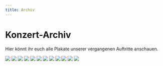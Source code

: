 ```yaml
---
title: Archiv
---
```


# Konzert-Archiv

Hier könnt ihr euch alle Plakate unserer vergangenen Auftritte anschauen.

[![](/images/sing-we-and-chant-it.png?classes=thumbnail)](http://www.charitechorberlin.de/images/sing-we-and-chant-it.png?target=_parent)
[![](/images/natur-mensch.png?classes=thumbnail)](http://www.charitechorberlin.de/images/natur-mensch.png?target=_parent)
[![](/images/plakat-nota-bene.png?classes=thumbnail)](http://www.charitechorberlin.de/images/plakat-nota-bene.png?target=_parent)
[![](/images/nachtgedanken_thumbnail.png?classes=thumbnail)](http://www.charitechorberlin.de/images/nachtgedanken.png?target=_parent)
[![](/images/liebe-jungfrau-thumbnail.png?classes=thumbnail)](http://charitechorberlin.de/wordpress/wp-content/uploads/2016/06/Plakat-A4-Sommer-2016-PDF.png?target=_parent)
[![](/images/durch-die-blume-thumbnail.png?classes=thumbnail)](http://charitechorberlin.de/wordpress/wp-content/uploads/2016/01/Konzerte-Winter-2016.png?target=_parent)
[![](/images/ite-missa-est-thumbnail.png?classes=thumbnail)](http://charitechorberlin.de/wordpress/wp-content/uploads/2015/06/plakat-sommer-2015-final-a4-a3-page-001.jpg?target=_parent)
[![](/images/durch-das-jahr-thumbnail.png?classes=thumbnail)](http://charitechorberlin.de/wordpress/wp-content/uploads/2016/01/Plakat-Durch-das-Jahr-ohne-Logo.png?target=_parent)
[![](/images/and-july-thumbnail.png?classes=thumbnail)](http://charitechorberlin.de/wordpress/wp-content/uploads/2016/01/Plakat-And-July-in-her-Eyes-ohne-Logo.png?target=_parent)
[![](/images/sommerkonzert-2011-thumbnail.png?classes=thumbnail)](http://charitechorberlin.de/wordpress/wp-content/uploads/2014/09/konzerte-archiv_plakatnr7.jpg?target=_parent)
[![](/images/weihnachtskonzert-2012-thumbnail.png?classes=thumbnail)](http://charitechorberlin.de/wordpress/wp-content/uploads/2014/09/konzerte-archiv_plakatnr10-2.jpg?target=_parent)
[![](/images/weihnachtskonzert-2011-thumbnail.png?classes=thumbnail)](http://charitechorberlin.de/wordpress/wp-content/uploads/2014/09/konzerte-archiv_plakatnr8.jpg?target=_parent)
